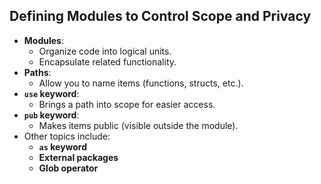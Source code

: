 ## Defining Modules to Control Scope and Privacy

- **Modules**:
  - Organize code into logical units.
  - Encapsulate related functionality.
- **Paths**:
  - Allow you to name items (functions, structs, etc.).
- **`use` keyword**:
  - Brings a path into scope for easier access.
- **`pub` keyword**:
  - Makes items public (visible outside the module).
- Other topics include:
  - **`as` keyword**
  - **External packages**
  - **Glob operator**

